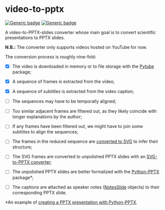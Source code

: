 # video-to-pptx

[![Generic badge](https://img.shields.io/badge/status-alpha-green.svg)](https://shields.io/)
[![Generic badge](https://img.shields.io/badge/python-3.8%20|%203.9%20|%203.10-blue.svg)](https://shields.io/)

A video-to-PPTX-slides converter whose main goal is to convert scientific presentations to PPTX slides.

**N.B.:** The converter only supports videos hosted on YouTube for now.

The conversion process is roughly nine-fold:

- [x] The video is downloaded in memory or to file storage with the [Pytube](https://pytube.io/en/latest/index.html) package;
- [x] A sequence of frames is extracted from the video;
- [x] A sequence of subtitles is extracted from the video caption;
- [ ] The sequences may have to be temporally aligned;
- [ ] Too similar adjacent frames are filtered out, as they likely coincide with longer explanations by the author;
- [ ] If any frames have been filtered out, we might have to join some subtitles to align the sequences;
- [ ] The frames in the reduced sequence are [converted to SVG](https://github.com/IngJavierR/PngToSvg) to infer their structure;
- [ ] The SVG frames are converted to unpolished PPTX slides with an [SVG-to-PPTX converter](https://github.com/udp/svg-to-pptx);
- [ ] The unpolished PPTX slides are better formalized with the [Python-PPTX](https://python-pptx.readthedocs.io/en/latest/index.html) package*;
- [ ] The captions are attached as speaker notes ([NotesSlide](https://python-pptx.readthedocs.io/en/latest/api/slides.html#notesslide-objects) objects) to their corresponding PPTX slide.


*An example of [creating a PPTX presentation with Python-PPTX](https://towardsdatascience.com/creating-presentations-with-python-3f5737824f61).  
